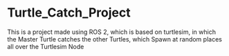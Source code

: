 # Turtle_Catch_Project
This is a project made using ROS 2, which is based on turtlesim, in which the Master Turtle catches the other Turtles, which Spawn at random places all over the Turtlesim Node
